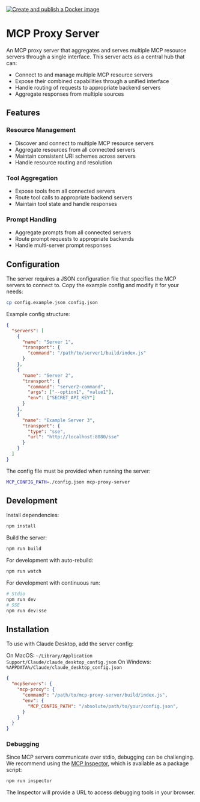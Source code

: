 [![Create and publish a Docker image](https://github.com/nitinjavakid/mcp-proxy-server/actions/workflows/docker-images.yml/badge.svg?branch=main)](https://github.com/nitinjavakid/mcp-proxy-server/actions/workflows/docker-images.yml)

# MCP Proxy Server

An MCP proxy server that aggregates and serves multiple MCP resource servers through a single interface. This server acts as a central hub that can:

- Connect to and manage multiple MCP resource servers
- Expose their combined capabilities through a unified interface
- Handle routing of requests to appropriate backend servers
- Aggregate responses from multiple sources

## Features

### Resource Management
- Discover and connect to multiple MCP resource servers
- Aggregate resources from all connected servers
- Maintain consistent URI schemes across servers
- Handle resource routing and resolution

### Tool Aggregation
- Expose tools from all connected servers
- Route tool calls to appropriate backend servers
- Maintain tool state and handle responses

### Prompt Handling
- Aggregate prompts from all connected servers
- Route prompt requests to appropriate backends
- Handle multi-server prompt responses

## Configuration

The server requires a JSON configuration file that specifies the MCP servers to connect to. Copy the example config and modify it for your needs:

```bash
cp config.example.json config.json
```

Example config structure:
```json
{
  "servers": [
    {
      "name": "Server 1",
      "transport": {
        "command": "/path/to/server1/build/index.js"
      }
    },
    {
      "name": "Server 2",
      "transport": {
        "command": "server2-command",
        "args": ["--option1", "value1"],
        "env": ["SECRET_API_KEY"]
      }
    },
    {
      "name": "Example Server 3",
      "transport": {
        "type": "sse",
        "url": "http://localhost:8080/sse"
      }
    }
  ]
}
```

The config file must be provided when running the server:
```bash
MCP_CONFIG_PATH=./config.json mcp-proxy-server
```

## Development

Install dependencies:
```bash
npm install
```

Build the server:
```bash
npm run build
```

For development with auto-rebuild:
```bash
npm run watch
```

For development with continuous run:
```bash
# Stdio
npm run dev
# SSE
npm run dev:sse
```

## Installation

To use with Claude Desktop, add the server config:

On MacOS: `~/Library/Application Support/Claude/claude_desktop_config.json`
On Windows: `%APPDATA%/Claude/claude_desktop_config.json`

```json
{
  "mcpServers": {
    "mcp-proxy": {
      "command": "/path/to/mcp-proxy-server/build/index.js",
      "env": {
        "MCP_CONFIG_PATH": "/absolute/path/to/your/config.json",
      }
    }
  }
}
```

### Debugging

Since MCP servers communicate over stdio, debugging can be challenging. We recommend using the [MCP Inspector](https://github.com/modelcontextprotocol/inspector), which is available as a package script:

```bash
npm run inspector
```

The Inspector will provide a URL to access debugging tools in your browser.
